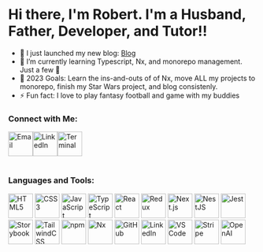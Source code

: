 
# Hi there, I'm Robert.  I'm a Husband, Father, Developer, and Tutor!!

- 🔭   I just launched my new blog: [Blog](https://www.roberthogan.dev/blog)
- 🌱   I’m currently learning Typescript, Nx, and monorepo management.  Just a few 🤣
- 🥅   2023 Goals: Learn the ins-and-outs of of Nx, move ALL my projects to monorepo, finish my Star Wars project, and blog consistenly.
- ⚡   Fun fact: I love to play fantasy football and game with my buddies

### Connect with Me:

<!-- Email, LinkedIn and Portfolio(layout) -->
<a href="mailto:your-email@example.com"><img src="https://github.com/robert-s-hogan/hosted-icons/blob/main/feather-icons/inbox.svg" alt="Email" width="50px" style="margin-bottom: -15px;"></a><a href="https://www.linkedin.com/in/your-linkedin-profile"><img src="https://github.com/robert-s-hogan/hosted-icons/blob/main/simple-icons/linkedin.svg" alt="LinkedIn" width="50px" style="margin-bottom: -15px;"></a><a href="your-blog-or-portfolio-url"><img src="https://github.com/robert-s-hogan/hosted-icons/blob/main/feather-icons/layout.svg" alt="Terminal" width="50px" style="margin-bottom: -15px;"></a>

<br />

### Languages and Tools:
<!-- Core Web Technologies -->
<img src="https://github.com/robert-s-hogan/hosted-icons/blob/main/simple-icons/html5.svg" alt="HTML5" width="50px"> <img src="https://github.com/robert-s-hogan/hosted-icons/blob/main/simple-icons/css3.svg" alt="CSS3" width="50px"> <img src="https://github.com/robert-s-hogan/hosted-icons/blob/main/simple-icons/javascript.svg" alt="JavaScript" width="50px"> <img src="https://github.com/robert-s-hogan/hosted-icons/blob/main/simple-icons/typescript.svg" alt="TypeScript" width="50px"><!-- Frameworks and Libraries --> <img src="https://github.com/robert-s-hogan/hosted-icons/blob/main/simple-icons/react.svg" alt="React" width="50px"> <img src="https://github.com/robert-s-hogan/hosted-icons/blob/main/simple-icons/redux.svg" alt="Redux" width="50px"> <img src="https://github.com/robert-s-hogan/hosted-icons/blob/main/simple-icons/nextdotjs.svg" alt="Next.js" width="50px"> <img src="https://github.com/robert-s-hogan/hosted-icons/blob/main/simple-icons/nestjs.svg" alt="NestJS" width="50px"><!-- Testing and Utilities --> <img src="https://github.com/robert-s-hogan/hosted-icons/blob/main/simple-icons/jest.svg" alt="Jest" width="50px"> <img src="https://github.com/robert-s-hogan/hosted-icons/blob/main/simple-icons/storybook.svg" alt="Storybook" width="50px"><!-- CSS Framework --> <img src="https://github.com/robert-s-hogan/hosted-icons/blob/main/simple-icons/tailwindcss.svg" alt="TailwindCSS" width="50px"><!-- Build Tools and Package Managers --> <img src="https://github.com/robert-s-hogan/hosted-icons/blob/main/simple-icons/npm.svg" alt="npm" width="50px"> <img src="https://github.com/robert-s-hogan/hosted-icons/blob/main/simple-icons/nx.svg" alt="Nx" width="50px"><!-- Version Control and Collaboration --> <img src="https://github.com/robert-s-hogan/hosted-icons/blob/main/simple-icons/github.svg" alt="GitHub" width="50px"><!-- Professional Networking --> <img src="https://github.com/robert-s-hogan/hosted-icons/blob/main/simple-icons/linkedin.svg" alt="LinkedIn" width="50px"><!-- Other Tools and Technologies --> <img src="https://github.com/robert-s-hogan/hosted-icons/blob/main/simple-icons/visualstudiocode.svg" alt="VS Code" width="50px"> <img src="https://github.com/robert-s-hogan/hosted-icons/blob/main/simple-icons/stripe.svg" alt="Stripe" width="50px"> <img src="https://github.com/robert-s-hogan/hosted-icons/blob/main/simple-icons/openai.svg" alt="OpenAI" width="50px">
